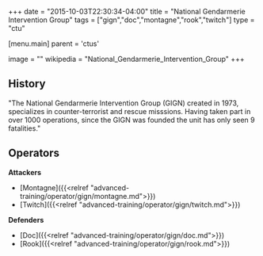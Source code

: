 +++
date = "2015-10-03T22:30:34-04:00"
title = "National Gendarmerie Intervention Group"
tags = ["gign","doc","montagne","rook","twitch"]
type = "ctu"

[menu.main]
  parent = 'ctus'

image = ""
wikipedia = "National_Gendarmerie_Intervention_Group"
+++

## History

"The National Gendarmerie Intervention Group (GIGN) created in 1973, specializes in counter-terrorist and rescue misssions. Having taken part in over 1000 operations, since the GIGN was founded the unit has only seen 9 fatalities."

## Operators

**Attackers**

- [Montagne]({{<relref "advanced-training/operator/gign/montagne.md">}})
- [Twitch]({{<relref "advanced-training/operator/gign/twitch.md">}})

**Defenders**

- [Doc]({{<relref "advanced-training/operator/gign/doc.md">}})
- [Rook]({{<relref "advanced-training/operator/gign/rook.md">}})
